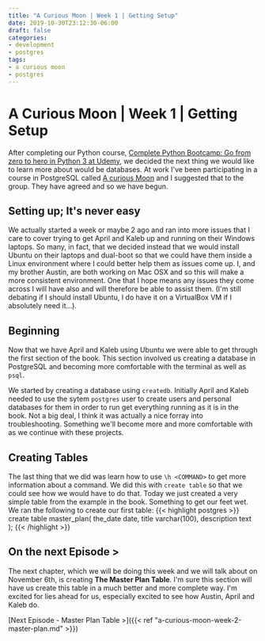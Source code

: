 ```yaml
---
title: "A Curious Moon | Week 1 | Getting Setup"
date: 2019-10-30T23:12:30-06:00
draft: false
categories:
- development
- postgres
tags:
- a curious moon
- postgres
---
```


# A Curious Moon | Week 1 | Getting Setup

After completing our Python course, [Complete Python Bootcamp: Go from zero to hero in Python 3 at Udemy](https://www.udemy.com/share/100058A0cdcVZbR34=/), we decided the next thing we would like to learn more about would be databases. At work I've been participating in a course in PostgreSQL called [A curious Moon](https://bigmachine.io/products/a-curious-moon/) and I suggested that to the group. They have agreed and so we have begun.

## Setting up; It's never easy

We actually started a week or maybe 2 ago and ran into more issues that I care to cover trying to get April and Kaleb up and running on their Windows laptops. So many, in fact, that we decided instead that we would install Ubuntu on their laptops and dual-boot so that we could have them inside a Linux environment where I could better help them as issues come up. I, and my brother Austin, are both working on Mac OSX and so this will make a more consistent environment. One that I hope means any issues they come across I will have also and will therefore be able to assist them. (I'm still debating if I should install Ubuntu, I do have it on a VirtualBox VM if I absolutely need it...).

## Beginning

Now that we have April and Kaleb using Ubuntu we were able to get through the first section of the book. This section involved us creating a database in PostgreSQL and becoming more comfortable with the terminal as well as `psql`.

We started by creating a database using `createdb`. Initially April and Kaleb needed to use the sytem `postgres` user to create users and personal databases for them in order to run get everything running as it is in the book. Not a big deal, I think it was actually a nice forray into troubleshooting. Something we'll become more and more comfortable with as we continue with these projects.

## Creating Tables

The last thing that we did was learn how to use `\h <COMMAND>` to get more information about a command. We did this with `create table` so that we could see how we would have to do that. Today we just created a very simple table from the example in the book. Something to get our feet wet. We ran the following to create our first table:
{{< highlight postgres >}}
create table master_plan(
    the_date date,
    title varchar(100),
    description text
);
{{< /highlight >}}

## On the next Episode >
The next chapter, which we will be doing this week and we will talk about on November 6th, is creating **The Master Plan Table**. I'm sure this section will have us create this table in a much better and more complete way. I'm excited for lies ahead for us, especially excited to see how Austin, April and Kaleb do.

[Next Episode - Master Plan Table >]({{< ref "a-curious-moon-week-2-master-plan.md" >}})